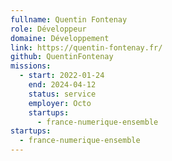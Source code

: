 ```yaml
---
fullname: Quentin Fontenay
role: Développeur
domaine: Développement
link: https://quentin-fontenay.fr/
github: QuentinFontenay
missions:
  - start: 2022-01-24
    end: 2024-04-12
    status: service
    employer: Octo
    startups:
      - france-numerique-ensemble
startups:
  - france-numerique-ensemble
---
```

